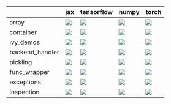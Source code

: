 |                 | jax                                                                                                                                                  | tensorflow                                                                                                                                           | numpy                                                                                                                                                | torch                                                                                                                                                |
|:----------------|:-----------------------------------------------------------------------------------------------------------------------------------------------------|:-----------------------------------------------------------------------------------------------------------------------------------------------------|:-----------------------------------------------------------------------------------------------------------------------------------------------------|:-----------------------------------------------------------------------------------------------------------------------------------------------------|
| array           | <a href="Misc Tests/submodules/array.md" rel="noopener noreferrer" target="_blank"><img src=https://img.shields.io/badge/-success-success></a>       | <a href="Misc Tests/submodules/array.md" rel="noopener noreferrer" target="_blank"><img src=https://img.shields.io/badge/-success-success></a>       | <a href="Misc Tests/submodules/array.md" rel="noopener noreferrer" target="_blank"><img src=https://img.shields.io/badge/-success-success></a>       | <a href="Misc Tests/submodules/array.md" rel="noopener noreferrer" target="_blank"><img src=https://img.shields.io/badge/-failure-red></a>           |
| container       | <a href="Misc Tests/submodules/container.md" rel="noopener noreferrer" target="_blank"><img src=https://img.shields.io/badge/-success-success></a>   | <a href="Misc Tests/submodules/container.md" rel="noopener noreferrer" target="_blank"><img src=https://img.shields.io/badge/-success-success></a>   | <a href="Misc Tests/submodules/container.md" rel="noopener noreferrer" target="_blank"><img src=https://img.shields.io/badge/-success-success></a>   | <a href="Misc Tests/submodules/container.md" rel="noopener noreferrer" target="_blank"><img src=https://img.shields.io/badge/-success-success></a>   |
| ivy_demos       | <a href="Misc Tests/submodules/ivy_demos.md" rel="noopener noreferrer" target="_blank"><img src=https://img.shields.io/badge/-failure-red></a>       | <a href="Misc Tests/submodules/ivy_demos.md" rel="noopener noreferrer" target="_blank"><img src=https://img.shields.io/badge/-failure-red></a>       | <a href="Misc Tests/submodules/ivy_demos.md" rel="noopener noreferrer" target="_blank"><img src=https://img.shields.io/badge/-failure-red></a>       | <a href="Misc Tests/submodules/ivy_demos.md" rel="noopener noreferrer" target="_blank"><img src=https://img.shields.io/badge/-failure-red></a>       |
| backend_handler | <a href="Misc Tests/submodules/backend_handler.md" rel="noopener noreferrer" target="_blank"><img src=https://img.shields.io/badge/-failure-red></a> | <a href="Misc Tests/submodules/backend_handler.md" rel="noopener noreferrer" target="_blank"><img src=https://img.shields.io/badge/-failure-red></a> | <a href="Misc Tests/submodules/backend_handler.md" rel="noopener noreferrer" target="_blank"><img src=https://img.shields.io/badge/-failure-red></a> | <a href="Misc Tests/submodules/backend_handler.md" rel="noopener noreferrer" target="_blank"><img src=https://img.shields.io/badge/-failure-red></a> |
| pickling        | <a href="Misc Tests/submodules/pickling.md" rel="noopener noreferrer" target="_blank"><img src=https://img.shields.io/badge/-failure-red></a>        | <a href="Misc Tests/submodules/pickling.md" rel="noopener noreferrer" target="_blank"><img src=https://img.shields.io/badge/-failure-red></a>        | <a href="Misc Tests/submodules/pickling.md" rel="noopener noreferrer" target="_blank"><img src=https://img.shields.io/badge/-failure-red></a>        | <a href="Misc Tests/submodules/pickling.md" rel="noopener noreferrer" target="_blank"><img src=https://img.shields.io/badge/-failure-red></a>        |
| func_wrapper    | <a href="Misc Tests/submodules/func_wrapper.md" rel="noopener noreferrer" target="_blank"><img src=https://img.shields.io/badge/-failure-red></a>    | <a href="Misc Tests/submodules/func_wrapper.md" rel="noopener noreferrer" target="_blank"><img src=https://img.shields.io/badge/-failure-red></a>    | <a href="Misc Tests/submodules/func_wrapper.md" rel="noopener noreferrer" target="_blank"><img src=https://img.shields.io/badge/-failure-red></a>    | <a href="Misc Tests/submodules/func_wrapper.md" rel="noopener noreferrer" target="_blank"><img src=https://img.shields.io/badge/-failure-red></a>    |
| exceptions      | <a href="Misc Tests/submodules/exceptions.md" rel="noopener noreferrer" target="_blank"><img src=https://img.shields.io/badge/-failure-red></a>      | <a href="Misc Tests/submodules/exceptions.md" rel="noopener noreferrer" target="_blank"><img src=https://img.shields.io/badge/-failure-red></a>      | <a href="Misc Tests/submodules/exceptions.md" rel="noopener noreferrer" target="_blank"><img src=https://img.shields.io/badge/-failure-red></a>      | <a href="Misc Tests/submodules/exceptions.md" rel="noopener noreferrer" target="_blank"><img src=https://img.shields.io/badge/-failure-red></a>      |
| inspection      | <a href="Misc Tests/submodules/inspection.md" rel="noopener noreferrer" target="_blank"><img src=https://img.shields.io/badge/-success-success></a>  | <a href="Misc Tests/submodules/inspection.md" rel="noopener noreferrer" target="_blank"><img src=https://img.shields.io/badge/-success-success></a>  | <a href="Misc Tests/submodules/inspection.md" rel="noopener noreferrer" target="_blank"><img src=https://img.shields.io/badge/-success-success></a>  | <a href="Misc Tests/submodules/inspection.md" rel="noopener noreferrer" target="_blank"><img src=https://img.shields.io/badge/-success-success></a>  |